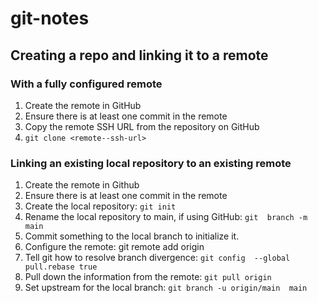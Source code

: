 # git-notes

## Creating a repo and linking it to a remote

### With a fully configured remote

 1. Create the remote in GitHub
 1. Ensure there is at least one commit in the remote
 1. Copy the remote SSH URL from the repository on GitHub
 1. `git clone <remote--ssh-url>`

### Linking an existing local repository to an existing remote

 1. Create the remote in Github
 1.  Ensure there is at least one commit in the remote
 1. Create the local repository: `git init`
 1. Rename the local repository to main, if using GitHub: `git 
branch -m main`
 1. Commit something to the local branch to initialize it.
 1. Configure the remote: git remote add origin <ssh string 
copied 
from GitHub>
 1. Tell git how to resolve branch divergence: `git config 
--global pull.rebase true`
 1. Pull down the information from the remote: `git pull origin`
 1. Set upstream for the local branch: `git branch -u origin/main 
main`
